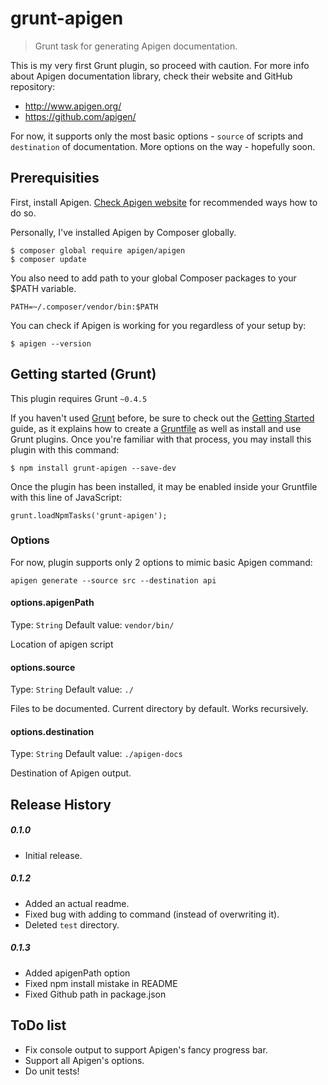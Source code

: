 # grunt-apigen

> Grunt task for generating Apigen documentation.

This is my very first Grunt plugin, so proceed with caution. For more info about Apigen documentation library, check their website and GitHub repository: 

- http://www.apigen.org/
- https://github.com/apigen/

For now, it supports only the most basic options - `source` of scripts and `destination` of documentation. More options on the way - hopefully soon.

## Prerequisities

First, install Apigen. [Check Apigen website](http://www.apigen.org) for recommended ways how to do so.

Personally, I've installed Apigen by Composer globally. 

```
$ composer global require apigen/apigen
$ composer update
```

You also need to add path to your global Composer packages to your $PATH variable. 

```
PATH=~/.composer/vendor/bin:$PATH
```

You can check if Apigen is working for you regardless of your setup by:

```
$ apigen --version
```


## Getting started (Grunt)

This plugin requires Grunt `~0.4.5`

If you haven't used [Grunt](http://gruntjs.com/) before, be sure to check out the [Getting Started](http://gruntjs.com/getting-started) guide, as it explains how to create a [Gruntfile](http://gruntjs.com/sample-gruntfile) as well as install and use Grunt plugins. Once you're familiar with that process, you may install this plugin with this command:

```
$ npm install grunt-apigen --save-dev
```

Once the plugin has been installed, it may be enabled inside your Gruntfile with this line of JavaScript:

```
grunt.loadNpmTasks('grunt-apigen');
```

### Options

For now, plugin supports only 2 options to mimic basic Apigen command:

```
apigen generate --source src --destination api
```

#### options.apigenPath
Type: `String`
Default value: `vendor/bin/`

Location of apigen script

#### options.source
Type: `String`
Default value: `./`

Files to be documented. Current directory by default. Works recursively.

#### options.destination
Type: `String`
Default value: `./apigen-docs`

Destination of Apigen output.

## Release History

##### 0.1.0 

- Initial release.

##### 0.1.2

- Added an actual readme.
- Fixed bug with adding to command (instead of overwriting it).
- Deleted `test` directory.

##### 0.1.3

- Added apigenPath option
- Fixed npm install mistake in README
- Fixed Github path in package.json

## ToDo list

- Fix console output to support Apigen's fancy progress bar.
- Support all Apigen's options.
- Do unit tests!
